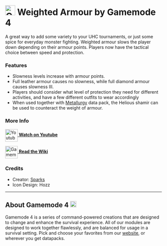 # <img src="https://raw.githubusercontent.com/Gamemode4Dev/GM4_Datapacks/master/base/images/gm4_logo.png" alt="GM4 Logo" width="32" /> Weighted Armour by Gamemode 4<!--$pmc:delete-->

A great way to add some variety to your UHC tournaments, or just some spice for everyday monster fighting. Weighted armour slows the player down depending on their armour points. Players now have the tactical choice between speed and protection. <!--$pmc:headerSize-->

### Features
- Slowness levels increase with armour points.
- Full leather armour causes no slowness, while full diamond armour causes slowness III.
- Players should consider what level of protection they need for different activities, and have a few different outfits to wear accordingly
- When used together with [Metallurgy](https://gm4.co/modules/metallurgy)<!--$dynamicLink:gm4_metallurgy--> data pack, the Helious shamir can be used to counteract the weight of armour.

### More Info
[<img src="https://raw.githubusercontent.com/Gamemode4Dev/GM4_Datapacks/master/base/images/youtube_logo.png" alt="Youtube Logo" width="40" align="center"/> **Watch on Youtube**](https://www.youtube.com/watch?v=rVRSXTGQPbg)

[<img src="https://raw.githubusercontent.com/Gamemode4Dev/GM4_Datapacks/master/base/images/gm4_wiki_logo.png" alt="Gamemode 4 Wiki Logo" width="40" align="center"/> **Read the Wiki**](https://wiki.gm4.co/wiki/Weighted_Armour)

### Credits
- Creator: [Sparks](https://bsky.app/profile/selcouthsparks.bsky.social)
- Icon Design: Hozz

---
## About Gamemode 4 <img src="https://raw.githubusercontent.com/Gamemode4Dev/GM4_Datapacks/master/base/images/gm4_logo.png" alt="Gamemode 4 Logo" width="20"/>
Gamemode 4 is a series of command-powered creations that are designed to change and enhance the survival experience. All of our modules are designed to work together flawlessly, and are balanced for usage in a survival setting. Pick and choose your favorites from our [website](https://gm4.co), or wherever you get datapacks.